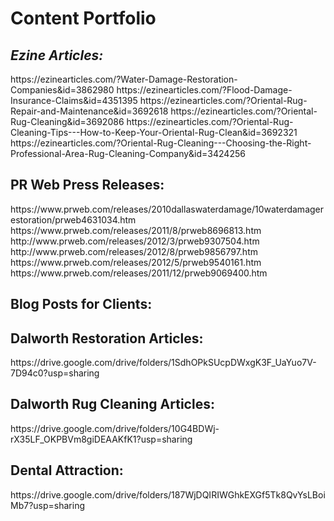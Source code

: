 
<h1>Content Portfolio</h1>
<h2><i>Ezine Articles:</i></h2>
https://ezinearticles.com/?Water-Damage-Restoration-Companies&id=3862980
https://ezinearticles.com/?Flood-Damage-Insurance-Claims&id=4351395
https://ezinearticles.com/?Oriental-Rug-Repair-and-Maintenance&id=3692618
https://ezinearticles.com/?Oriental-Rug-Cleaning&id=3692086
https://ezinearticles.com/?Oriental-Rug-Cleaning-Tips---How-to-Keep-Your-Oriental-Rug-Clean&id=3692321
https://ezinearticles.com/?Oriental-Rug-Cleaning---Choosing-the-Right-Professional-Area-Rug-Cleaning-Company&id=3424256

<h2>PR Web Press Releases:</h2>
https://www.prweb.com/releases/2010dallaswaterdamage/10waterdamagerestoration/prweb4631034.htm
https://www.prweb.com/releases/2011/8/prweb8696813.htm
http://www.prweb.com/releases/2012/3/prweb9307504.htm
http://www.prweb.com/releases/2012/8/prweb9856797.htm
https://www.prweb.com/releases/2012/5/prweb9540161.htm
https://www.prweb.com/releases/2011/12/prweb9069400.htm

<h2>Blog Posts for Clients:</h2>
<h2>Dalworth Restoration Articles:</h2>
https://drive.google.com/drive/folders/1SdhOPkSUcpDWxgK3F_UaYuo7V-7D94c0?usp=sharing

<h2>Dalworth Rug Cleaning Articles:</h2>
https://drive.google.com/drive/folders/10G4BDWj-rX35LF_OKPBVm8giDEAAKfK1?usp=sharing

<h2>Dental Attraction:</h2>
https://drive.google.com/drive/folders/187WjDQIRIWGhkEXGf5Tk8QvYsLBoiMb7?usp=sharing


